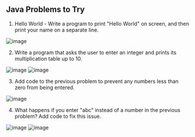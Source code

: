 ## Java Problems to Try

1. Hello World - Write a program to print "Hello World" on screen, and then print your name on a separate line.

![image](https://user-images.githubusercontent.com/40579055/137592679-5b774bdb-39a0-4b33-b885-624a24d9cda5.png)

2. Write a program that asks the user to enter an integer and prints its multiplication table up to 10.

![image](https://user-images.githubusercontent.com/40579055/137593122-8265f2d9-a7ea-4876-8bac-d64d7b53cc50.png)
![image](https://user-images.githubusercontent.com/40579055/137593400-7ef4e890-0f1d-4cc9-af15-4531f3de59a6.png)


3. Add code to the previous problem to prevent any numbers less than zero from being entered.

![image](https://user-images.githubusercontent.com/40579055/137594901-7e189680-29ec-49f0-8e94-596d18d365a6.png)

4. What happens if you enter "abc" instead of a number in the previous problem? Add code to fix this issue.

![image](https://user-images.githubusercontent.com/40579055/137595683-60ceda3f-1d09-4314-aa39-98b45b2d2850.png)
![image](https://user-images.githubusercontent.com/40579055/137595663-bdd1571a-c1a9-4a7e-9260-0d1e75053621.png)

